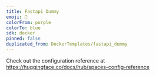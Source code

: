 ```yaml
---
title: Fastapi Dummy
emoji: 🐢
colorFrom: purple
colorTo: blue
sdk: docker
pinned: false
duplicated_from: DockerTemplates/fastapi_dummy
---
```


Check out the configuration reference at https://huggingface.co/docs/hub/spaces-config-reference
